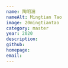 ```yaml
---
name: 陶明沺
nameAlt: Mingtian Tao
image: 20mingtiantao
category: master
year: 2020
description: 
github: 
homepage: 
email: 
---
```


